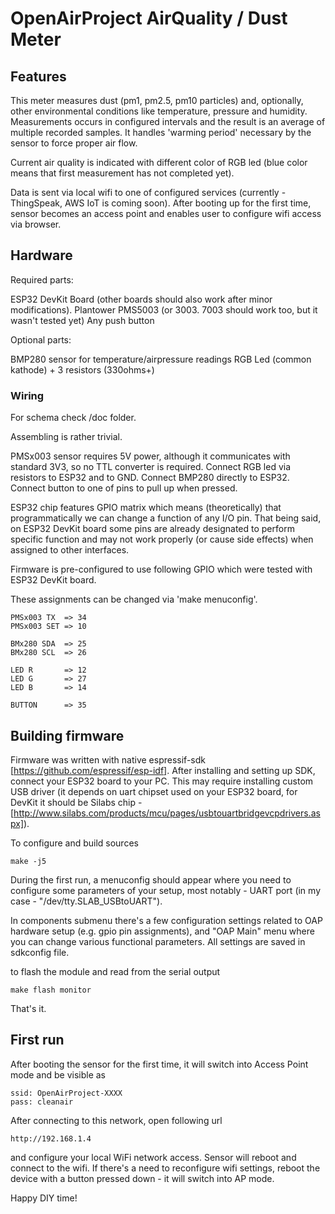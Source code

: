 # OpenAirProject AirQuality / Dust Meter

## Features

This meter measures dust (pm1, pm2.5, pm10 particles) and, optionally, other environmental conditions like temperature, pressure and humidity.
Measurements occurs in configured intervals and the result is an average of multiple recorded samples.
It handles 'warming period' necessary by the sensor to force proper air flow. 

Current air quality is indicated with different color of RGB led (blue color means that first measurement has not completed yet).

Data is sent via local wifi to one of configured services (currently - ThingSpeak, AWS IoT is coming soon).
After booting up for the first time, sensor becomes an access point and enables user to configure wifi access via browser.

## Hardware

Required parts:

ESP32 DevKit Board (other boards should also work after minor modifications).
Plantower PMS5003 (or 3003. 7003 should work too, but it wasn't tested yet)
Any push button

Optional parts:

BMP280 sensor for temperature/airpressure readings
RGB Led (common kathode) + 3 resistors (330ohms+)

### Wiring

For schema check /doc folder.

Assembling is rather trivial.


PMSx003 sensor requires 5V power, although it communicates with standard 3V3, so no TTL converter is required.
Connect RGB led via resistors to ESP32 and to GND.
Connect BMP280 directly to ESP32.
Connect button to one of pins to pull up when pressed.


ESP32 chip features GPIO matrix which means (theoretically) that programmatically we can change a function of any I/O pin.
That being said, on ESP32 DevKit board some pins are already designated to perform specific function and may not work
properly (or cause side effects) when assigned to other interfaces. 

Firmware is pre-configured to use following GPIO which were tested with ESP32 DevKit board.

These assignments can be changed via 'make menuconfig'.

	PMSx003 TX  => 34
	PMSx003 SET => 10

	BMx280 SDA	=> 25
	BMx280 SCL	=> 26
	
	LED R		=> 12
	LED G		=> 27
	LED B		=> 14
	
	BUTTON		=> 35

## Building firmware

Firmware was written with native espressif-sdk [https://github.com/espressif/esp-idf].
After installing and setting up SDK, connect your ESP32 board to your PC.
This may require installing custom USB driver (it depends on uart chipset used on your ESP32 board, for DevKit it 
should be Silabs chip - [http://www.silabs.com/products/mcu/pages/usbtouartbridgevcpdrivers.aspx]).

To configure and build sources
	
	make -j5
	
During the first run, a menuconfig should appear where you need to configure some parameters of your setup,
most notably - UART port (in my case - "/dev/tty.SLAB_USBtoUART").

In components submenu there's a few configuration settings related to OAP hardware setup (e.g. gpio pin assignments),
and "OAP Main" menu where you can change various functional parameters.
All settings are saved in sdkconfig file.

to flash the module and read from the serial output

	make flash monitor
	
That's it.

## First run

After booting the sensor for the first time, it will switch into Access Point mode and be visible as 

	ssid: OpenAirProject-XXXX
	pass: cleanair
	
After connecting to this network, open following url

	http://192.168.1.4

and configure your local WiFi network access. Sensor will reboot and connect to the wifi. If there's a need to reconfigure wifi settings, reboot the device with a button pressed down - it will switch into AP mode.

Happy DIY time!
	